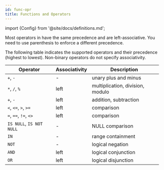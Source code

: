 ```yaml
---
id: func-opr
title: Functions and Operators
---
```


import {Config} from '@site/docs/definitions.md';

Most operators in <Config v="names.product"/> have the same precedence and are left-associative.
You need to use parenthesis to enforce a different precedence.

The following table indicates the supported operators and their precedence (highest to lowest).
Non-binary operators do not specify associativity.


| Operator                 | Associativity | Description                      |
| ------------------------ | ------------- | -------------------------------- |
| `+`, `-`                 | -             | unary plus and minus             |
| `*`, `/`, `%`            | left          | multiplication, division, modulo |
| `+`, `-`                 | left          | addition, subtraction            |
| `<`, `<=`, `>`, `>=`     | left          | comparison                       |
| `=`, `==`, `!=`, `<>`    | left          | comparison                       |
| `IS NULL`, `IS NOT NULL` | -             | NULL comparison                  |
| `IN`                     | -             | range containment                |
| `NOT`                    | -             | logical negation                 |
| `AND`                    | left          | logical conjunction              |
| `OR`                     | left          | logical disjunction              |


